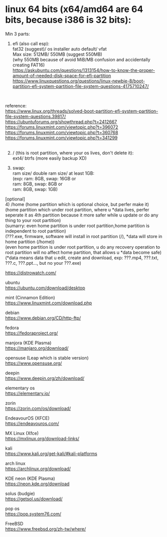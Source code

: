 # linux 64 bits (x64/amd64 are 64 bits, because i386 is 32 bits):  
Min 3 parts:  
1) efi (also call esp):  
fat32 (suggest)/ os installer auto default/ vfat  
Max size: 512MB/ 550MB (suggest 550MB)  
(why 550MB because of avoid MiB/MB confusion and accidentally creating FAT16)  
https://askubuntu.com/questions/1313154/how-to-know-the-proper-amount-of-needed-disk-space-for-efi-partition  
https://www.linuxquestions.org/questions/linux-newbie-8/boot-partition-efi-system-partition-file-system-questions-4175710247/
<br>

reference:  
https://www.linux.org/threads/solved-boot-partition-efi-system-partition-file-system-questions.39817/
<br>
https://ubuntuforums.org/showthread.php?t=2412667
<br>
https://forums.linuxmint.com/viewtopic.php?t=396072
<br>
https://forums.linuxmint.com/viewtopic.php?t=360768
<br>
https://forums.linuxmint.com/viewtopic.php?t=341299  
<br>

2) / (this is root partition, where your os lives, don't delete it):  
ext4/ btrfs (more easily backup XD)

3) swap:  
ram size/ double ram size/ at least 1GB:  
(exp: ram: 8GB, swap: 16GB or  
ram: 8GB, swap: 8GB or  
ram: 8GB, swap: 1GB)  

[optional]  
4) /home (home partition which is optional choice, but perfer make it)  
(home partition which under root partition, where u *data lives, perfer seperate it as 4th partition because it more safer while u update or do any thing to your root partition)  
(sumarry: even home partition is under root partition,home partition is independent to root partition)  
(???.exe, firmware, software will install in root partition (/), *data will store in home partition (/home))  
(even home partition is under root partition, u do any recovery operation to root partition will no affect home partition, that allows u *data become safe)
(*data means data that u edit, create and download, exp: ???.mp4, ???.txt, ???.c, ???.ppt..., but no your ???.exe)  

https://distrowatch.com/
<br>

ubuntu  
https://ubuntu.com/download/desktop  

mint (Cinnamon Edition)  
https://www.linuxmint.com/download.php  

debian  
https://www.debian.org/CD/http-ftp/  

fedora  
https://fedoraproject.org/  

manjora (KDE Plasma)  
https://manjaro.org/download/  

opensuse (Leap which is stable version)  
https://www.opensuse.org/  

deepin  
https://www.deepin.org/zh/download/  

elementary os  
https://elementary.io/  

zorin  
https://zorin.com/os/download/  

EndeavourOS (XFCE)  
https://endeavouros.com/  

MX Linux (Xfce)  
https://mxlinux.org/download-links/  

kali  
https://www.kali.org/get-kali/#kali-platforms  

arch linux  
https://archlinux.org/download/  

KDE neon (KDE Plasma)  
https://neon.kde.org/download  

solus (budgie)  
https://getsol.us/download/  

pop os  
https://pop.system76.com/  

FreeBSD  
https://www.freebsd.org/zh-tw/where/  





